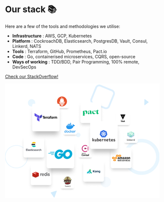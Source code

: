 # Our stack 📚
 
 Here are a few of the tools and methodologies we utilise:

- **Infrastructure** : AWS, GCP, Kubernetes
- **Platform** : CockroachDB, Elasticsearch, PostgresDB, Vault, Consul, Linkerd, NATS
- **Tools** : Terraform, GitHub, Prometheus, Pact.io
- **Code** : Go, containerised microservices, CQRS, open-source
- **Ways of working** : TDD/BDD, Pair Programming, 100% remote, DevSecOps

[Check our StackOverflow!](https://stackoverflow.com/jobs/companies/form3-financial-cloud)

![Our stack](../assets/stack.png)
